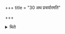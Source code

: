 +++
title = "30 अथ प्रचर्यारमति"

+++

<details><summary>थिते</summary>

30. Then after having performed (the offering of it he) stops.
</details>
